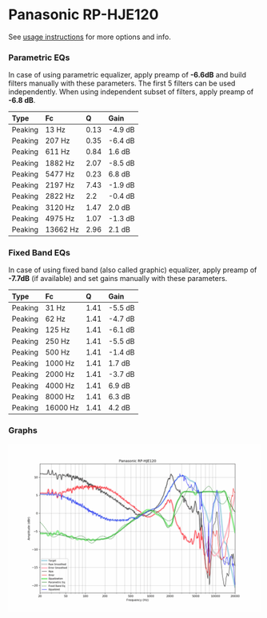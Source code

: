 # Panasonic RP-HJE120
See [usage instructions](https://github.com/jaakkopasanen/AutoEq#usage) for more options and info.

### Parametric EQs
In case of using parametric equalizer, apply preamp of **-6.6dB** and build filters manually
with these parameters. The first 5 filters can be used independently.
When using independent subset of filters, apply preamp of **-6.8 dB**.

| Type    | Fc       |    Q | Gain    |
|:--------|:---------|:-----|:--------|
| Peaking | 13 Hz    | 0.13 | -4.9 dB |
| Peaking | 207 Hz   | 0.35 | -6.4 dB |
| Peaking | 611 Hz   | 0.84 | 1.6 dB  |
| Peaking | 1882 Hz  | 2.07 | -8.5 dB |
| Peaking | 5477 Hz  | 0.23 | 6.8 dB  |
| Peaking | 2197 Hz  | 7.43 | -1.9 dB |
| Peaking | 2822 Hz  | 2.2  | -0.4 dB |
| Peaking | 3120 Hz  | 1.47 | 2.0 dB  |
| Peaking | 4975 Hz  | 1.07 | -1.3 dB |
| Peaking | 13662 Hz | 2.96 | 2.1 dB  |

### Fixed Band EQs
In case of using fixed band (also called graphic) equalizer, apply preamp of **-7.7dB**
(if available) and set gains manually with these parameters.

| Type    | Fc       |    Q | Gain    |
|:--------|:---------|:-----|:--------|
| Peaking | 31 Hz    | 1.41 | -5.5 dB |
| Peaking | 62 Hz    | 1.41 | -4.7 dB |
| Peaking | 125 Hz   | 1.41 | -6.1 dB |
| Peaking | 250 Hz   | 1.41 | -5.5 dB |
| Peaking | 500 Hz   | 1.41 | -1.4 dB |
| Peaking | 1000 Hz  | 1.41 | 1.7 dB  |
| Peaking | 2000 Hz  | 1.41 | -3.7 dB |
| Peaking | 4000 Hz  | 1.41 | 6.9 dB  |
| Peaking | 8000 Hz  | 1.41 | 6.3 dB  |
| Peaking | 16000 Hz | 1.41 | 4.2 dB  |

### Graphs
![](./Panasonic%20RP-HJE120.png)